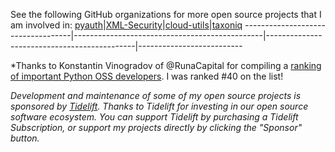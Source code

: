 See the following GitHub organizations for more open source projects that I am involved in:
[pyauth](https://github.com/pyauth)|[XML-Security](https://github.com/XML-Security)|[cloud-utils](https://github.com/cloud-utils)|[taxoniq](https://github.com/taxoniq)
-----------------------------------|-----------------------------------------------|---------------------------------------------|--------------------------

*Thanks to Konstantin Vinogradov of @RunaCapital for compiling a
[ranking of important Python OSS developers](https://kvinogradov.com/algo-sponsors/). I was ranked #40 on the list!

*Development and maintenance of some of my open source projects is sponsored by [Tidelift](https://tidelift.com/).
Thanks to Tidelift for investing in our open source software ecosystem. You can support Tidelift by purchasing
a Tidelift Subscription, or support my projects directly by clicking the "Sponsor" button.*
